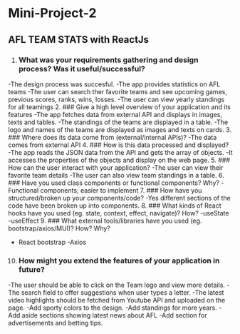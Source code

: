 # Mini-Project-2

## AFL TEAM STATS with ReactJs

1. ### What was your requirements gathering and design process? Was it useful/successful?
-The design process was succesful.
-The app provides statistics on AFL teams
-The user can search ther favorite teams and see upcoming games, previous scores, ranks, wins, losses.
-The user can view yearly standings for all teamings
2. ### Give a high level overview of your application and its features
-The app fetches data from external API and displays in images, texts and tables.
-The standings of the teams are displayed in a table.
-The logo and names of the teams are displayed as images and texts on cards.
3. ### Where does its data come from (external/internal APIs)?
-The data comes from external API
4. ### How is this data processed and displayed?
-The app reads the JSON data from the API and gets the array of objects.
-It accesses the properties of the objects and display on the web page.
5. ### How can the user interact with your application?
-The user can view their favorite team details
-The user can also view team standings in a table.
6. ### Have you used class components or functional components? Why?
-Functional components; easier to implement
7. ### How have you structured/broken up your components/code?
-Yes different sections of the code have been broken up into components.
8. ### What kinds of React hooks have you used (eg. state, context, effect, navigate)? How?
-useState
-useEffect
9. ### What external tools/libraries have you used (eg. bootstrap/axios/MUI)? How? Why?
- React bootstrap
-Axios
10. ### How might you extend the features of your application in future?
-The user should be able to click on the Team logo and view more details.
-The search field to offer suggestions when user types a letter.
-The latest video highlights should be fetched from Youtube API and uploaded on the page.
-Add sporty colors to the design.
-Add standings for more years.
-Add aside sections showing latest news about AFL
-Add section for advertisements and betting tips.